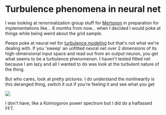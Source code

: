 Turbulence phenomena in neural net
===

I was looking at renormalization group stuff for [Mertonon](https://github.com/howonlee/mertonon) in preparation for implementations like... 6 months from now... when I decided I would poke at things while being weird about the grid sample.

Peeps poke at neural net for [turbulence modeling](https://pubs.aip.org/aip/pof/article-abstract/34/2/025111/2847083/Attention-enhanced-neural-network-models-for?redirectedFrom=fulltext) but that's not what we're dealing with. If you 'sweep' an unfitted neural net over 2 dimensions of its high-dimensional input space and read out from an output neuron, you get what seems to be a turbulence phenomenon. I haven't tested fitted net because I am lazy and all I wanted to do was look at the turbulent nature of the thing.

But who cares, look at pretty pictures. I do understand the nonlinearity is this deranged thing, switch it out if you're feeling it and see what you get

![](bleh)

I don't have, like a Kolmogorov power spectrum but I did do a halfassed FFT.
